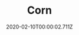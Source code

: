 ---
templateKey: blog-post
title: Corn
description: One of the most popular grains. The sweet, fresh cobs are a summer favorite.,
featuredpost: false
date: 2020-02-10T00:00:02.711Z
featuredimage: /img/Corn.png
sellPrice: 50
tags: 
  - Summer
  -  Fall
---